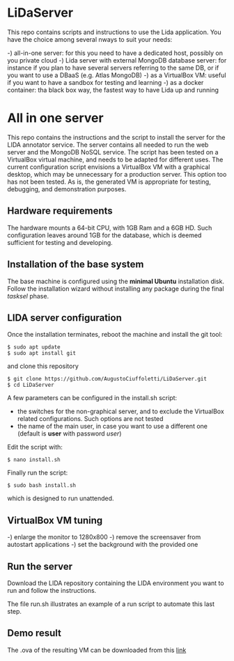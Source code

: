 # LiDaServer

This repo contains scripts and instructions to use the Lida application. You have the choice among several nways to suit your needs:

-) all-in-one server: for this you need to have a dedicated host, possibly on you private cloud
-) Lida server with external MongoDB database server: for instance if you plan to have several servers referring to the same DB, or if you want to use a DBaaS (e.g. Atlas MongoDB)
-) as a VirtualBox VM: useful if you want to have a sandbox for testing and learning
-) as a docker container: tha black box way, the fastest way to have Lida up and running

# All in one server

This repo contains the instructions and the script to install the server for the LIDA annotator service. The server contains all needed to run the web server and the MongoDB NoSQL service. The script has been tested on a VirtualBox virtual machine, and needs to be adapted for different uses. The current configuration script envisions a VirtualBox VM with a graphical desktop, which may be unnecessary for a production server. This option too has not been tested. As is, the generated VM is appropriate for testing, debugging, and demonstration purposes.

## Hardware requirements

The hardware mounts a 64-bit CPU, with 1GB Ram and a 6GB HD. Such configuration leaves around 1GB for the database, which is deemed sufficient for testing and developing.

## Installation of the base system

The base machine is configured using the **minimal Ubuntu** installation disk. Follow the installation wizard without installing any package during the final *tasksel* phase.

## LIDA server configuration

Once the installation terminates, reboot the machine and install the git tool:

    $ sudo apt update
    $ sudo apt install git

and clone this repository 

    $ git clone https://github.com/AugustoCiuffoletti/LiDaServer.git
    $ cd LiDaServer

A few parameters can be configured in the install.sh script:

  * the switches for the non-graphical server, and to exclude the VirtualBox related configurations. Such options are not tested
  * the name of the main user, in case you want to use a different one (default is **user** with password *user*)

Edit the script with:

    $ nano install.sh

Finally run the script:

    $ sudo bash install.sh

which is designed to run unattended.

## VirtualBox VM tuning

-) enlarge the monitor to 1280x800
-) remove the screensaver from autostart applications
-) set the background with the provided one

## Run the server

Download the LIDA repository containing the LIDA environment you want to run and follow the instructions.

The file run.sh illustrates an example of a run script to automate this last step.

## Demo result

The .ova of the resulting VM can be downloaded from this [link](https://drive.google.com/open?id=1R0Lle6xFBqdtjNha4e5o47UgEGf9xHvG) 

